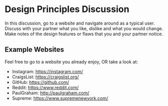 # Design Principles Discussion

In this discussion, go to a website and navigate around as a typical user.
Discuss with your partner what you like, dislike and what you would change.
Make notes of the design features or flaws that you and your partner notice.

## Example Websites

Feel free to go to a website you already enjoy, OR take a look at:

- Instagram: https://instagram.com/
- CraigsList: https://craigslist.org/
- GitHub: https://github.com/
- Reddit: https://www.reddit.com/
- PaulGraham: http://paulgraham.com/
- Supreme: https://www.supremenewyork.com/
